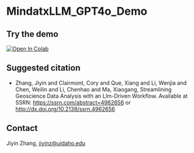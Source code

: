 # MindatxLLM_GPT4o_Demo

## Try the demo

<a target="_blank" href="https://colab.research.google.com/github/ChuBL/MindatxLLM_GPT4o_Demo/blob/main/MindatxLLM_GPT_4o_Demo.ipynb">
  <img src="https://colab.research.google.com/assets/colab-badge.svg" alt="Open In Colab"/>
</a>

## Suggested citation

- Zhang, Jiyin and Clairmont, Cory and Que, Xiang and Li, Wenjia and Chen, Weilin and Li, Chenhao and Ma, Xiaogang, Streamlining Geoscience Data Analysis with an Llm-Driven Workflow. Available at SSRN: https://ssrn.com/abstract=4962656 or http://dx.doi.org/10.2139/ssrn.4962656

## Contact

Jiyin Zhang, jiyinz@uidaho.edu